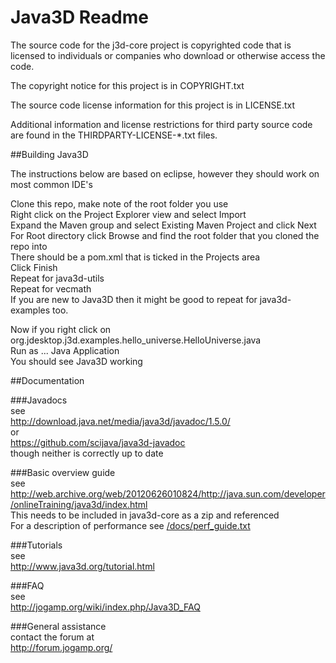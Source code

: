 Java3D Readme
===
The source code for the j3d-core project is copyrighted code that is
licensed to individuals or companies who download or otherwise access
the code.

The copyright notice for this project is in COPYRIGHT.txt

The source code license information for this project is in LICENSE.txt

Additional information and license restrictions for third party source
code are found in the THIRDPARTY-LICENSE-*.txt files.

##Building Java3D

The instructions below are based on eclipse, however they should work on most common IDE's

Clone this repo, make note of the root folder you use  
Right click on the Project Explorer view and select Import  
Expand the Maven group and select Existing Maven Project and click Next  
For Root directory click Browse and find the root folder that you cloned the repo into  
There should be a pom.xml that is ticked in the Projects area  
Click Finish  
Repeat for java3d-utils  
Repeat for vecmath  
If you are new to Java3D then it might be good to repeat for java3d-examples too.  

Now if you right click on  
org.jdesktop.j3d.examples.hello_universe.HelloUniverse.java  
Run as ... Java Application  
You should see Java3D working  

##Documentation

###Javadocs  
see  
<http://download.java.net/media/java3d/javadoc/1.5.0/>  
or  
<https://github.com/scijava/java3d-javadoc>  
though neither is correctly up to date  

###Basic overview guide  
see  
<http://web.archive.org/web/20120626010824/http://java.sun.com/developer/onlineTraining/java3d/index.html>  
This needs to be included in java3d-core as a zip and referenced  
For a description of performance see [/docs/perf_guide.txt](../docs/perf_guide.txt)  

###Tutorials  
see  
<http://www.java3d.org/tutorial.html>  

###FAQ  
see  
<http://jogamp.org/wiki/index.php/Java3D_FAQ>  

###General assistance  
contact the forum at  
<http://forum.jogamp.org/>  